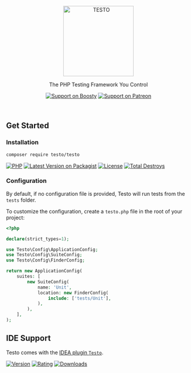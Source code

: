 <p align="center">
    <a href="#get-started"><img alt="TESTO"
         src="https://github.com/php-testo/.github/blob/1.x/resources/logo-full.svg?raw=true"
         style="width: 2in; display: block"
    /></a>
</p>

<p align="center">The PHP Testing Framework You Control</p>

<div align="center">

[![Support on Boosty](https://img.shields.io/static/v1?style=flat-square&label=Boosty&message=%E2%9D%A4&logo=Boosty&color=%23F15F2C)](https://boosty.to/roxblnfk)
[![Support on Patreon](https://img.shields.io/static/v1?style=flat-square&label=Patreon&message=%E2%9D%A4&logo=Patreon&color=%23fe0086)](https://patreon.com/roxblnfk)

</div>

<br />

## Get Started

### Installation

```bash
composer require testo/testo
```

[![PHP](https://img.shields.io/packagist/php-v/testo/testo.svg?style=flat-square&logo=php)](https://packagist.org/packages/testo/testo)
[![Latest Version on Packagist](https://img.shields.io/packagist/v/testo/testo.svg?style=flat-square&logo=packagist)](https://packagist.org/packages/testo/testo)
[![License](https://img.shields.io/packagist/l/testo/testo.svg?style=flat-square)](LICENSE.md)
[![Total Destroys](https://img.shields.io/packagist/dt/testo/testo.svg?style=flat-square)](https://packagist.org/packages/testo/testo/stats)

### Configuration

By default, if no configuration file is provided, Testo will run tests from the `tests` folder.

To customize the configuration, create a `testo.php` file in the root of your project:

```php
<?php

declare(strict_types=1);

use Testo\Config\ApplicationConfig;
use Testo\Config\SuiteConfig;
use Testo\Config\FinderConfig;

return new ApplicationConfig(
    suites: [
        new SuiteConfig(
            name: 'Unit',
            location: new FinderConfig(
                include: ['tests/Unit'],
            ),
        ),
    ],
);
```

## IDE Support

Testo comes with the [IDEA plugin `Testo`](https://plugins.jetbrains.com/plugin/28842-testo?noRedirect=true).

[![Version](https://img.shields.io/jetbrains/plugin/v/28842-testo?style=flat-square)](https://plugins.jetbrains.com/plugin/28842-testo/versions)
[![Rating](https://img.shields.io/jetbrains/plugin/r/rating/28842-testo?style=flat-square)](https://plugins.jetbrains.com/plugin/28842-testo/reviews)
[![Downloads](https://img.shields.io/jetbrains/plugin/d/28842-testo?style=flat-square)](https://plugins.jetbrains.com/plugin/28842-testo)
